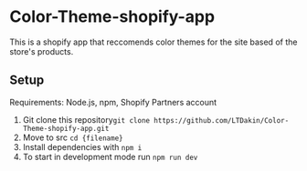# Color-Theme-shopify-app

This is a shopify app that reccomends color themes for the site based of the store's products.

## Setup
Requirements: Node.js, npm, Shopify Partners account
1. Git clone this repository```git clone https://github.com/LTDakin/Color-Theme-shopify-app.git```
2. Move to src ```cd {filename}```
3. Install dependencies with ```npm i```
4. To start in development mode run ```npm run dev```
